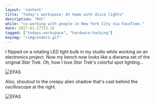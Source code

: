 ```yaml
---
layout: 'content'
title: "Today's workspace: At home with disco lights"
description: "NYC"
while: "co-working with people in New York City via FaceTime."
date: 2017-01-27T23:16
tagged: ["todays-workspace", "hardware-hacking"]
keyimg: "/img/under2.gif"
---
```


I flipped on a rotating LED light bulb in my studio while working on an electronics project. Now my bench now looks like a diarama set of the original *Star Trek*. Oh, how I love *Star Trek*'s colorful spot lighting...

![EFAS](/img/under2.gif)

Also, shoutout to  the creepy alien shadow that's cast behind the oscilloscope at the right.

![EFAS](/img/under2-alien.gif)